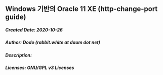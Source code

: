 ## Windows 기반의 Oracle 11 XE (http-change-port guide)
##### Created Date: 2020-10-26
##### Author: Dodo (rabbit.white at daum dot net)
##### Description:
##### Licenses: GNU/GPL v3 Licenses
